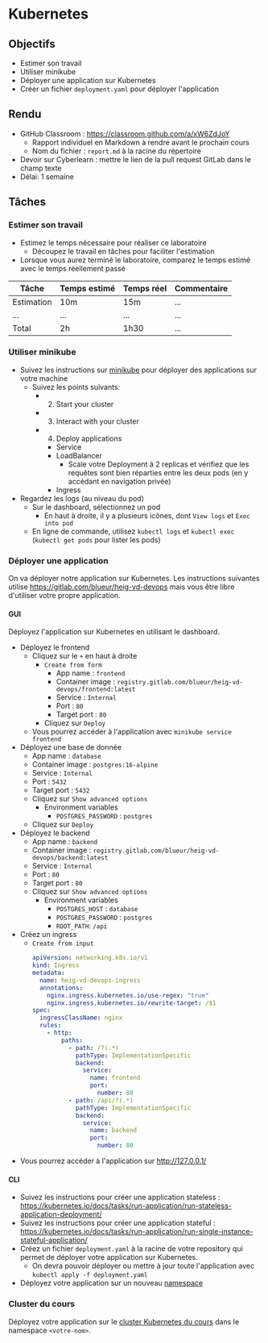 # Kubernetes

## Objectifs

- Estimer son travail
- Utiliser minikube
- Déployer une application sur Kubernetes
- Créer un fichier `deployment.yaml` pour déployer l'application

## Rendu

- GitHub Classroom : https://classroom.github.com/a/xW6ZdJoY
  - Rapport individuel en Markdown à rendre avant le prochain cours
  - Nom du fichier : `report.md` à la racine du répertoire
- Devoir sur Cyberlearn : mettre le lien de la pull request GitLab dans le champ texte
- Délai: 1 semaine

## Tâches

### Estimer son travail

- Estimez le temps nécessaire pour réaliser ce laboratoire
  - Découpez le travail en tâches pour faciliter l'estimation
- Lorsque vous aurez terminé le laboratoire, comparez le temps estimé avec le temps réellement passé

| Tâche      | Temps estimé | Temps réel | Commentaire |
| ---------- | ------------ | ---------- | ----------- |
| Estimation | 10m          | 15m        | ...         |
| ...        | ...          | ...        | ...         |
| Total      | 2h           | 1h30       | ...         |

### Utiliser minikube

- Suivez les instructions sur [minikube](https://minikube.sigs.k8s.io/docs/start/) pour déployer des applications sur votre machine
  - Suivez les points suivants:
    - 2. Start your cluster
    - 3. Interact with your cluster
    - 4. Deploy applications
      - Service
      - LoadBalancer
        - Scale votre Deployment à 2 replicas et vérifiez que les requêtes sont bien réparties entre les deux pods (en y accédant en navigation privée)
      - Ingress
- Regardez les logs (au niveau du pod)
  - Sur le dashboard, sélectionnez un pod
    - En haut à droite, il y a plusieurs icônes, dont `View logs` et `Exec into pod`
  - En ligne de commande, utilisez `kubectl logs` et `kubectl exec` (`kubectl get pods` pour lister les pods)

### Déployer une application

On va déployer notre application sur Kubernetes. Les instructions suivantes utilise https://gitlab.com/blueur/heig-vd-devops mais vous être libre d'utiliser votre propre application.

#### GUI

Déployez l'application sur Kubernetes en utilisant le dashboard.

- Déployez le frontend
  - Cliquez sur le `+` en haut à droite
    - `Create from form`
      - App name : `frontend`
      - Container image : `registry.gitlab.com/blueur/heig-vd-devops/frontend:latest`
      - Service : `Internal`
      - Port : `80`
      - Target port : `80`
    - Cliquez sur `Deploy`
  - Vous pourrez accéder à l'application avec `minikube service frontend`
- Déployez une base de donnée
  - App name : `database`
  - Container image : `postgres:16-alpine`
  - Service : `Internal`
  - Port : `5432`
  - Target port : `5432`
  - Cliquez sur `Show advanced options`
    - Environment variables
      - `POSTGRES_PASSWORD` : `postgres`
  - Cliquez sur `Deploy`
- Déployez le backend
  - App name : `backend`
  - Container image : `registry.gitlab.com/blueur/heig-vd-devops/backend:latest`
  - Service : `Internal`
  - Port : `80`
  - Target port : `80`
  - Cliquez sur `Show advanced options`
    - Environment variables
      - `POSTGRES_HOST` : `database`
      - `POSTGRES_PASSWORD` : `postgres`
      - `ROOT_PATH`: `/api`
- Créez un ingress
  - `Create from input`
    ```yaml
    apiVersion: networking.k8s.io/v1
    kind: Ingress
    metadata:
      name: heig-vd-devops-ingress
      annotations:
        nginx.ingress.kubernetes.io/use-regex: "true"
        nginx.ingress.kubernetes.io/rewrite-target: /$1
    spec:
      ingressClassName: nginx
      rules:
        - http:
            paths:
              - path: /?(.*)
                pathType: ImplementationSpecific
                backend:
                  service:
                    name: frontend
                    port:
                      number: 80
              - path: /api/?(.*)
                pathType: ImplementationSpecific
                backend:
                  service:
                    name: backend
                    port:
                      number: 80
    ```
- Vous pourrez accéder à l'application sur http://127.0.0.1/

#### CLI

- Suivez les instructions pour créer une application stateless : https://kubernetes.io/docs/tasks/run-application/run-stateless-application-deployment/
- Suivez les instructions pour créer une application stateful : https://kubernetes.io/docs/tasks/run-application/run-single-instance-stateful-application/
- Créez un fichier `deployment.yaml` à la racine de votre repository qui permet de déployer votre application sur Kubernetes.
  - On devra pouvoir déployer ou mettre à jour toute l'application avec `kubectl apply -f deployment.yaml`
- Déployez votre application sur un nouveau [namespace](https://kubernetes.io/docs/tasks/administer-cluster/namespaces/)

### Cluster du cours

Déployez votre application sur le [cluster Kubernetes du cours](/docs/tools/kubernetes) dans le namespace `<votre-nom>`.
